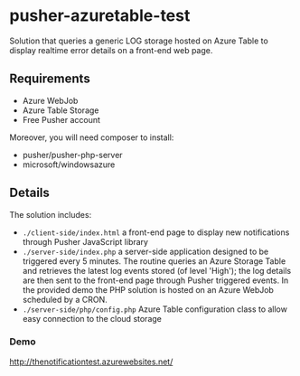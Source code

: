 # pusher-azuretable-test

Solution that queries a generic LOG storage hosted on Azure Table to display realtime error details on a front-end web page.

## Requirements
- Azure WebJob
- Azure Table Storage
- Free Pusher account

Moreover, you will need composer to install:
- pusher/pusher-php-server
- microsoft/windowsazure

## Details
The solution includes:
- `./client-side/index.html` a front-end page to display new notifications through Pusher JavaScript library 
- `./server-side/index.php` a server-side application designed to be triggered every 5 minutes. The routine queries an Azure Storage Table and retrieves the latest log events stored (of level 'High'); the log details are then sent to the front-end page through Pusher triggered events. In the provided demo the PHP solution is hosted on an Azure WebJob scheduled by a CRON.
- `./server-side/php/config.php` Azure Table configuration class to allow easy connection to the cloud storage

### Demo
http://thenotificationtest.azurewebsites.net/
